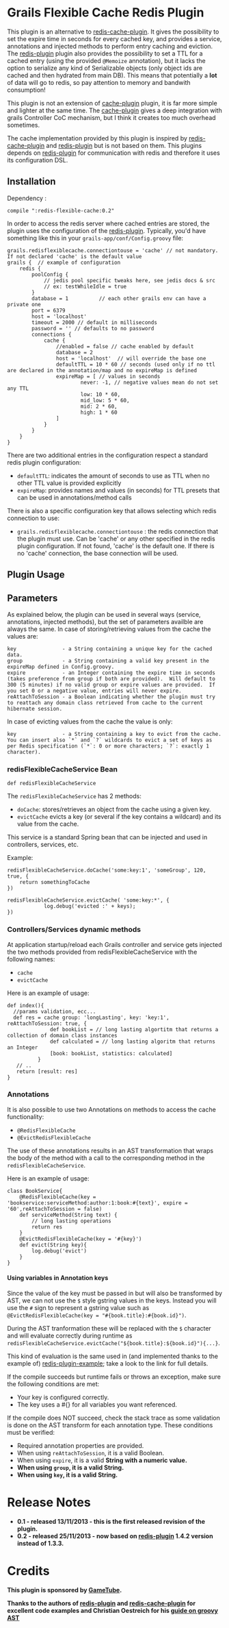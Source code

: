Grails Flexible Cache Redis Plugin
==================================

This plugin is an alternative to [redis-cache-plugin]. It gives the possibility to set the expire time in seconds for every cached key, and provides a service, annotations and injected methods to perform entry caching and eviction.
The [redis-plugin] plugin also provides the possibility to set a TTL for a cached entry (using the provided `@Memoize` annotation), but it lacks the option to serialize any kind of Serializable objects (only object ids are cached and then hydrated from main DB).
This means that potentially a <b>lot</b> of data will go to redis, so pay attention to memory and bandwith consumption!

This plugin is not an extension of [cache-plugin] plugin, it is far more simple and lighter at the same time.
The [cache-plugin] gives a deep integration with grails Controller CoC mechanism, but I think it creates too much overhead sometimes.

The cache implementation provided by this plugin is inspired by [redis-cache-plugin] and [redis-plugin] but is not based on them.
This plugins depends on [redis-plugin] for communication with redis and therefore it uses its configuration DSL.

Installation
------------
Dependency :

    compile ":redis-flexible-cache:0.2" 

In order to access the redis server where cached entries are stored, the plugin uses the configuration of the [redis-plugin]. 
Typically, you'd have something like this in your `grails-app/conf/Config.groovy` file:

    grails.redisflexiblecache.connectiontouse = 'cache' // not mandatory. If not declared 'cache' is the default value
    grails {  // example of configuration
        redis {
            poolConfig {
                // jedis pool specific tweaks here, see jedis docs & src
                // ex: testWhileIdle = true
            }
            database = 1          // each other grails env can have a private one
            port = 6379
            host = 'localhost'
            timeout = 2000 // default in milliseconds
            password = '' // defaults to no password
            connections {
                cache {
                    //enabled = false // cache enabled by default
                    database = 2
                    host = 'localhost'  // will override the base one
                    defaultTTL = 10 * 60 // seconds (used only if no ttl are declared in the annotation/map and no expireMap is defined
                    expireMap = [ // values in seconds
                            never: -1, // negative values mean do not set any TTL
                            low: 10 * 60,
                            mid_low: 5 * 60,
                            mid: 2 * 60,
                            high: 1 * 60
                    ]
                }
            }
        }
    }

There are two additional entries in the configuration respect a standard redis plugin configuration:
 * `defaultTTL`: indicates the amount of seconds to use as TTL when no other TTL value is provided explicitly
 * `expireMap`: provides names and values (in seconds) for TTL presets that can be used in annotations/method calls

There is also a specific configuration key that allows selecting which redis connection to use:
 * `grails.redisflexiblecache.connectiontouse` : the redis connection that the plugin must use. Can be 'cache' or any other specified in the redis plugin configuration. If not found, 'cache' is the default one. If there is no 'cache' connection, the base connection will be used.

Plugin Usage
------------

## Parameters ##

As explained below, the plugin can be used in several ways (service, annotations, injected methods), but the set of parameters availble are always the same.
In case of storing/retrieving values from the cache the values are:

    key               - a String containing a unique key for the cached data.
    group             - a String containing a valid key present in the expireMap defined in Config.groovy.
    expire            - an Integer containing the expire time in seconds (takes preference from group if both are provided).  Will default to 300 (5 minutes) if no valid group or expire values are provided.  If you set 0 or a negative value, entries will never expire.
    reAttachToSession - a Boolean indicating whether the plugin must try to reattach any domain class retrieved from cache to the current hibernate session.

In case of evicting values from the cache the value is only:

    key               - a String containing a key to evict from the cache. You can insert also `*` and `?` wildcards to evict a set of keys as per Redis specification (`*`: 0 or more characters; `?`: exactly 1 character).


### redisFlexibleCacheService Bean ###

    def redisFlexibleCacheService

The `redisFlexibleCacheService` has 2 methods: 
 * `doCache`: stores/retrieves an object from the cache using a given key.
 * `evictCache` evicts a key (or several if the key contains a wildcard) and its value from the cache.

This service is a standard Spring bean that can be injected and used in controllers, services, etc.

Example:
    
    redisFlexibleCacheService.doCache('some:key:1', 'someGroup', 120, true, {
        return somethingToCache
    })

    redisFlexibleCacheService.evictCache( 'some:key:*', {
                log.debug('evicted :' + keys);
    })

### Controllers/Services dynamic methods ###

At application startup/reload each Grails controller and service gets injected the two methods provided from redisFlexibleCacheService with the following names:
 * `cache`
 * `evictCache`

Here is an example of usage:

    def index(){
      //params validation, ecc...
      def res = cache group: 'longLasting', key: 'key:1', reAttachToSession: true, {
                  def bookList = // long lasting algortitm that returns a collection of domain class instances
                  def calculated = // long lasting algoritm that returns an Integer  
                  [book: bookList, statistics: calculated]
              }
       // ..
       return [result: res]
    }

### Annotations ###

It is also possible to use two Annotations on methods to access the cache functionality: 
 * `@RedisFlexibleCache`
 * `@EvictRedisFlexibleCache`

The use of these annotations results in an AST transformation that wraps the body of the method with a call to the corresponding method in the `redisFlexibleCacheService`.

Here is an example of usage:
    
    class BookService{
        @RedisFlexibleCache(key = 'bookservice:serviceMethod:author:1:book:#{text}', expire = '60',reAttachToSession = false)
        def serviceMethod(String text) {
            // long lasting operations
            return res
        }
        @EvictRedisFlexibleCache(key = '#{key}')
        def evict(String key){
            log.debug('evict')
        }
    }


#### Using variables in Annotation keys ####

Since the value of the key must be passed in but will also be transformed by AST, we can not use the `$` style gstring values in the keys.
Instead you will use the `#` sign to represent a gstring value such as `@EvictRedisFlexibleCache(key = "#{book.title}:#{book.id}")`.

During the AST tranformation these will be replaced with the `$` character and will evaluate correctly during runtime as `redisFlexibleCacheService.evictCache("${book.title}:${book.id}"){...}`.

This kind of evaluation is the same used in (and implemented thanks to the example of) [redis-plugin-example]; take a look to the link for full details.

If the compile succeeds but runtime fails or throws an exception, make sure the following conditions are met:
  * Your key is configured correctly.
  * The key uses a #{} for all variables you want referenced.

If the compile does NOT succeed, check the stack trace as some validation is done on the AST transform for each annotation type. These conditions must be verified:
  * Required annotation properties are provided.
  * When using `reAttachToSession`, it is a valid Boolean.
  * When using `expire`, it is a valid <b>String<b> with a numeric value.
  * When using `group`, it is a valid String.
  * When using `key`, it is a valid String.


Release Notes
=============

* 0.1 - released 13/11/2013 - this is the first released revision of the plugin.
* 0.2 - released 25/11/2013 - now based on [redis-plugin] 1.4.2 version instead of 1.3.3. 


Credits
=======

This plugin is sponsored by <b>[GameTube]</b>.

Thanks to the authors of [redis-plugin] and [redis-cache-plugin] for excellent code examples and Christian Oestreich for his [guide on groovy AST]

[redis-cache-plugin]: http://www.grails.org/plugin/cache-redis
[redis-plugin]: http://www.grails.org/plugin/redis
[redis-plugin-example]: https://github.com/grails-plugins/grails-redis#memoization-annotation-keys
[cache-plugin]: http://www.grails.org/plugin/cache
[redis]: http://redis.io
[jedis]: https://github.com/xetorthio/jedis/wiki
[GameTube]: http://www.gametube.org/
[guide on groovy AST]: http://www.christianoestreich.com/2012/02/groovy-ast-transformations-part-1/
